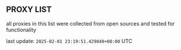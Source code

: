 ## PROXY LIST

all proxies in this list were collected from open sources and tested for functionality

last update: `2025-02-01 23:19:51.429040+00:00` UTC